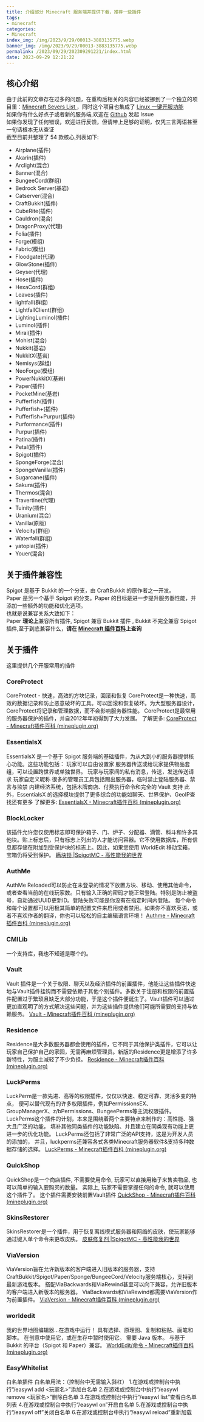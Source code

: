```yaml
---
title: 介绍部分 Minecraft 服务端并提供下载，推荐一些插件
tags: 
- minecraft
categories: 
- Minecraft
index_img: /img/2023/9/29/00013-3883135775.webp
banner_img: /img/2023/9/29/00013-3883135775.webp
permalink: /2023/09/29/202309291221/index.html
date: 2023-09-29 12:21:22
---
```


## 核心介绍
由于此前的文章存在过多的问题，在重构后相关的内容已经被挪到了一个独立的项目里：[Minecraft Severs List ](https://d.mmeiblog.cn/) ，同时这个项目也集成了 [Linux 一键开服功能](https://d.mmeiblog.cn/mcs-quick.php)          
如果你有什么好点子或者新的服务端,欢迎在 [Github](https://github.com/ssdomei232/Start-the-minecraft-server-automatically) 发起 Issue         
如果你发现了任何错误，欢迎进行反馈，但请带上足够的证明，仅凭三言两语甚至一句话根本无从查证      
截至目前共整理了 54 款核心,列表如下:
* Airplane(插件)
* Akarin(插件)
* Arclight(混合)
* Banner(混合)
* BungeeCord(群组)
* Bedrock Server(基岩)
* Catserver(混合)
* CraftBukkit(插件)
* CubeRite(插件)
* Cauldron(混合)
* DragonProxy(代理)
* Folia(插件)
* Forge(模组)
* Fabric(模组)
* Floodgate(代理)
* GlowStone(插件)
* Geyser(代理)
* Hose(插件)
* HexaCord(群组)
* Leaves(插件)
* lightfall(群组)
* LightfallClient(群组)
* LightingLuminol(插件) 
* Luminol(插件)
* Mirai(插件)
* Mohist(混合)
* Nukkit(基岩)
* NukkitX(基岩)
* Nemisys(群组)
* NeoForge(模组)
* PowerNukkitX(基岩)
* Paper(插件)
* PocketMine(基岩)
* Pufferfish(插件)
* Pufferfish+(插件)
* Pufferfish+Purpur(插件)
* Purformance(插件)
* Purpur(插件)
* Patina(插件)
* Petal(插件)
* Spigot(插件)
* SpongeForge(混合)
* SpongeVanilla(插件)
* Sugarcane(插件)
* Sakura(插件)
* Thermos(混合)
* Travertine(代理)
* Tuinity(插件)
* Uranium(混合)
* Vanilla(原版)
* Velocity(群组)
* Waterfall(群组)
* yatopia(插件)
* Youer(混合)

## 关于插件兼容性
Spigot 是基于 Bukkit 的一个分支，由 CraftBukkit 的原作者之一开发。      
Paper 是另一个基于 Spigot 的分支。Paper 的目标是进一步提升服务器性能，并添加一些额外的功能和优化选项。      
也就是说兼容关系大致如下：      
Paper **理论上**兼容所有插件, Spigot 兼容 Bukkit 插件 , Bukkit 不完全兼容 Spigot 插件,至于到底兼容什么，**请在 [Minecraft 插件百科](https://mineplugin.org/)上查询**      

## 关于插件
这里提供几个开服常用的插件

### CoreProtect
CoreProtect - 快速，高效的方块记录，回滚和恢复
CoreProtect是一种快速，高效的数据记录和防止恶意破坏的工具。可以回滚和恢复破坏。为大型服务器设计，CoreProtect将记录和管理数据，而不会影响服务器性能。
CoreProtect是最常用的服务器保护的插件，并自2012年年初得到了大力发展。
了解更多:
[CoreProtect - Minecraft插件百科 (](https://mineplugin.org/CoreProtect)[mineplugin.org](http://mineplugin.org/)[)](https://mineplugin.org/CoreProtect)
### EssentialsX
EssentialsX 是一个基于 Spigot 服务端的基础插件，为从大到小的服务器提供核心功能。这些功能包括：
玩家可以自由设置家 服务器传送或给玩家提供物品套组，可以设置跨世界或单独世界。 玩家与玩家间的私有消息，传送，发送传送请求 玩家自定义昵称 很多的管理员工具包括踢出服务器，临时禁止登陆服务器、禁言与监禁 内建经济系统，包括木牌商店、付费执行命令和完全的 Vault 支持 此外，EssentialsX 的选择模块提供了更多综合的功能如聊天、世界保护、GeoIP查找还有更多
了解更多:
[EssentialsX - Minecraft插件百科 (](https://mineplugin.org/EssentialsX)[mineplugin.org](http://mineplugin.org/)[)](https://mineplugin.org/EssentialsX)
### BlockLocker
该插件允许您仅使用标志即可保护箱子、门、炉子、分配器、滴管、料斗和许多其他块。贴上标志后，只有标志上列出的人才能访问容器。它不使用数据库，所有信息都存储在附加到受保护块的标志上。因此，如果您使用 WorldEdit 移动宝箱，宝箱仍将受到保护。
[瞒块锁 |SpigotMC - 高性能我的世界](https://www.spigotmc.org/resources/blocklocker.3268/)
### AuthMe
AuthMe Reloaded可以防止在未登录的情况下放置方块、移动、使用其他命令，或者查看当前的在线玩家数。只有输入正确的密码才能正常登陆。特别是防止被盗号，自动通过UUID更新ID。登陆失败可能是你没有在指定时间内登陆。
每个命令和每个设置都可以用极其简单的配置文件来启用或者禁用。如果你不喜欢英语，或者不喜欢作者的翻译，你也可以轻松的自主编辑语言环境！
[Authme - Minecraft插件百科 (](https://mineplugin.org/Authme)[mineplugin.org](http://mineplugin.org/)[)](https://mineplugin.org/Authme)
### CMILib
一个支持库，我也不知道是哪个的。
### Vault
Vault 插件是一个关于权限、聊天以及经济插件的前置插件，他能让这些插件快速地与Vault插件挂钩而不需要依赖于其他个别插件。多数关于注册和权限的前置插件配置过于繁琐且缺乏大部分功能，于是这个插件便诞生了。Vault插件可以通过更加直观明了的方式解决这些问题，并为这些插件提供他们可能所需要的支持与依赖服务。
[Vault - Minecraft插件百科 (](https://mineplugin.org/Vault)[mineplugin.org](http://mineplugin.org/)[)](https://mineplugin.org/Vault)
### Residence
Residence是大多数服务器都会使用的插件，它不同于其他保护类插件，它可以让玩家自己保护自己的家园，无需再麻烦管理员。新版的Residence更是增添了许多新特性，为服主减轻了不少负担。
[Residence - Minecraft插件百科 (](https://mineplugin.org/Residence)[mineplugin.org](http://mineplugin.org/)[)](https://mineplugin.org/Residence)
### LuckPerms
LuckPerm是一款先进、高等的权限插件，仅仅以快速、稳定可靠、灵活多变的特点，
便可以替代现有的许多权限插件，例如PermissionsEX、GroupManagerX、z/bPermissions、BungeePerms等主流权限插件。
LuckPerms这个插件的计划，本来是围绕着两个主要特点来制作的：高性能、强大且广泛的功能，
填补其他同类插件的功能缺陷、并且建立在同类现有功能上更进一步的优化功能。
LuckPerms还包括了非常广泛的API支持，这是为开发人员的添加的，
并且，luckperms还兼容各式各类Minecraft服务器软件&支持多种数据存储的选择。
[LuckPerms - Minecraft插件百科 (](https://mineplugin.org/LuckPerms)[mineplugin.org](http://mineplugin.org/)[)](https://mineplugin.org/LuckPerms)
### QuickShop
QuickShop是一个商店插件, 不需要使用命令, 玩家可以直接用箱子来售卖物品, 也可以简单的输入要购买的数量。 实际上, 玩家不需要掌握任何的命令, 就可以使用这个插件了。
这个插件需要安装前置Vault插件
[QuickShop - Minecraft插件百科 (](https://mineplugin.org/QuickShop)[mineplugin.org](http://mineplugin.org/)[)](https://mineplugin.org/QuickShop)
### SkinsRestorer
SkinsRestorer是一个插件，用于恢复离线模式服务器和网络的皮肤，使玩家能够通过键入单个命令来更改皮肤。
[皮肤修复剂 |SpigotMC - 高性能我的世界](https://www.spigotmc.org/resources/skinsrestorer.2124/)
### ViaVersion
ViaVersion旨在允许新版本的客户端进入旧版本的服务器，支持CraftBukkit/Spigot/Paper/Sponge/BungeeCord/Velocity服务端核心，支持到最新游戏版本。
搭配ViaBackwards和ViaRewind甚至可以向下兼容，允许旧版本的客户端进入新版本的服务器。
ViaBackwards和ViaRewind都需要ViaVersion作为前置插件。
[ViaVersion - Minecraft插件百科 (](https://mineplugin.org/ViaVersion)[mineplugin.org](http://mineplugin.org/)[)](https://mineplugin.org/ViaVersion)
### worldedit
我的世界地图编辑器...在游戏中运行！
具有选择、原理图、复制和粘贴、画笔和脚本。
在创意中使用它，或在生存中暂时使用它。
需要 Java 版本。
与基于 Bukkit 的平台（Spigot 和 Paper）兼容。
[WorldEdit/命令 - Minecraft插件百科 (](https://mineplugin.org/WorldEdit/%E5%91%BD%E4%BB%A4)[mineplugin.org](http://mineplugin.org/)[)](https://mineplugin.org/WorldEdit/%E5%91%BD%E4%BB%A4)
### EasyWhitelist
白名单插件
白名单用法：（控制台中无需输入斜杠）
1.在游戏或控制台中执行“/easywl add <玩家名>”添加白名单
2.在游戏或控制台中执行“/easywl remove <玩家名>”删除白名单
3.在游戏或控制台中执行“/easywl list”查看白名单列表
4.在游戏或控制台中执行“/easywl on”开启白名单
5.在游戏或控制台中执行“/easywl off”关闭白名单
6.在游戏或控制台中执行“/easywl reload”重新加载
